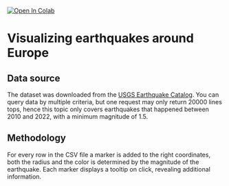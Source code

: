 [![Open In Colab](https://colab.research.google.com/assets/colab-badge.svg)](https://colab.research.google.com/github/szucshey/osm-data-exploration/blob/main/earthquakes/earthquakes.ipynb)

# Visualizing earthquakes around Europe

## Data source
The dataset was downloaded from the [USGS Earthquake Catalog](https://earthquake.usgs.gov/earthquakes/search/).
You can query data by multiple criteria, but one request may only return 20000 lines tops, hence this topic only covers earthquakes that happened between 2010 and 2022, with a minimum magnitude of 1.5.

## Methodology
For every row in the CSV file a marker is added to the right coordinates, both the radius and the color is determined by the magnitude of the earthquake.
Each marker displays a tooltip on click, revealing additional information.
